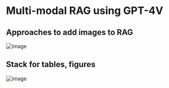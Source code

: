 # Multi-modal RAG using GPT-4V

## Approaches to add images to RAG
![image](https://github.com/piyushgit011/multimodal_rag_gpt4v/assets/96625965/66cdfe20-91b4-4feb-958c-3ed4e4c013c0)

## Stack for tables, figures
![image](https://github.com/piyushgit011/multimodal_rag_gpt4v/assets/96625965/bcb6dfc9-5180-41c3-8ed4-da34c3d5f48a)
